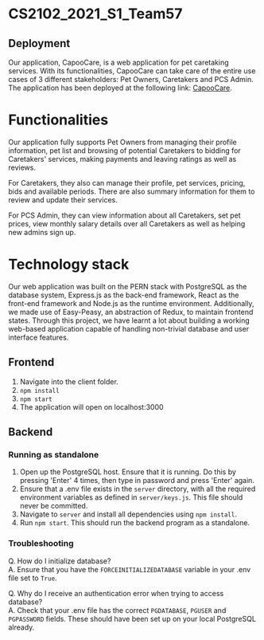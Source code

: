 # CS2102_2021_S1_Team57

## Deployment

Our application, CapooCare, is a web application for pet caretaking services. With its functionalities, CapooCare can take care of the entire use cases of 3 different stakeholders: Pet Owners, Caretakers and PCS Admin. The application has been deployed at the following link: [CapooCare](https://capoocare.herokuapp.com).

# Functionalities

Our application fully supports Pet Owners from managing their profile information, pet list and browsing of potential Caretakers to bidding for Caretakers' services, making payments and leaving ratings as well as reviews.

For Caretakers, they also can manage their profile, pet services, pricing, bids and available periods. There are also summary information for them to review and update their services.

For PCS Admin, they can view information about all Caretakers, set pet prices, view monthly salary details over all Caretakers as well as helping new admins sign up.

# Technology stack

Our web application was built on the PERN stack with PostgreSQL as the database system, Express.js as the back-end framework, React as the front-end framework and Node.js as the runtime environment. Additionally, we made use of Easy-Peasy, an abstraction of Redux, to maintain frontend states. Through this project, we have learnt a lot about building a working web-based application capable of handling non-trivial database and user interface features.

## Frontend

1. Navigate into the client folder.
2. `npm install`
3. `npm start`
4. The application will open on localhost:3000

## Backend

### Running as standalone

1. Open up the PostgreSQL host. Ensure that it is running. Do this by pressing 'Enter' 4 times, then type in password and press 'Enter' again.
2. Ensure that a .env file exists in the `server` directory, with all the required environment variables as defined in
   `server/keys.js`. This file should never be committed.
3. Navigate to `server` and install all dependencies using `npm install`.
4. Run `npm start`. This should run the backend program as a standalone.

### Troubleshooting

Q. How do I initialize database? <br >
A. Ensure that you have the `FORCEINITIALIZEDATABASE` variable in your .env file set to `True`.

Q. Why do I receive an authentication error when trying to access database? <br >
A. Check that your .env file has the correct `PGDATABASE`, `PGUSER` and `PGPASSWORD` fields. These should have been set up on your local PostgreSQL already.
